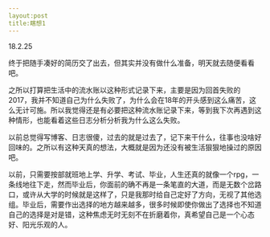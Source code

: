 ```yaml
---
layout:post
title:瞎想1
---
```


 18.2.25
 
终于把随手凑好的简历交了出去，但其实并没有做什么准备，明天就去随便看看吧。
 
之所以打算把生活中的流水账以这种形式记录下来，主要是因为回首失败的2017，我并不知道自己为什么失败了，为什么会在18年的开头感到这么痛苦，这么无计可施。所以我觉得还是有必要把这种流水账记录下来，等到我下次再遇到这种情形，也能看着这些日志分析分析我为什么这么失败。
 
以前总觉得写博客、日志很傻，过去的就是过去了，记下来干什么，往事也没啥好回味的。之所以有这种天真的想法，大概就是因为还没有被生活狠狠地操过的原因吧。

以前，只需要按部就班地上学、升学、考试、毕业，人生还真的就像一个rpg，一条线地往下走，然而毕业后，你面前的确不再是一条笔直的大道，而是无数个岔路口，或许从大学的时候就是这样了，只是我那时给自己定好了方向，无视了其他选组。毕业后，需要作出选择的地方越来越多，很多时候即使你做出了选择也不知道自己的选择是对是错，这种焦虑无时无刻不在折磨着你，真希望自己是一个心态好、阳光乐观的人。